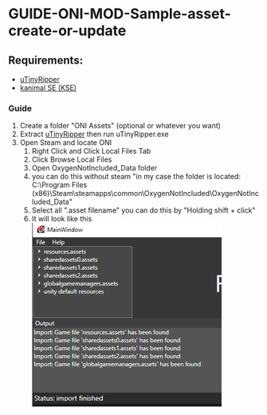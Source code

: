 # GUIDE-ONI-MOD-Sample-asset-create-or-update

## Requirements:
  * [uTinyRipper](https://github.com/mafaca/UtinyRipper)
  * [kanimal SE (KSE)](https://github.com/skairunner/kanimal-SE)

### Guide

1. Create a folder "ONI Assets" (optional or whatever you want) 
1. Extract [uTinyRipper](https://github.com/mafaca/UtinyRipper) then run uTinyRipper.exe
1. Open Steam and locate ONI
   1. Right Click and Click Local Files Tab
   1. Click Browse Local Files
   1. Open OxygenNotIncluded_Data folder
   1. you can do this without steam "in my case the folder is located: C:\Program Files (x86)\Steam\steamapps\common\OxygenNotIncluded\OxygenNotIncluded_Data"
   1. Select all ".asset filename" you can do this by "Holding shift + click"
   1. It will look like this 
   ![tut1](https://github.com/ohmcodes/GUIDE-ONI-MOD-Sample-asset-create-or-update/blob/master/11.PNG)
 
